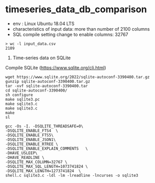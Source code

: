 # timeseries_data_db_comparison


- env : Linux Ubuntu 18.04 LTS
- characteristics of input data: more than number of 2100 columns
- SQL compile setting change to enable columns: 32767

```
> wc -l input_data.csv 
2109
````


1. Time-series data on SQLite

Compile SQLite (https://www.sqlite.org/cli.html)

```
wget https://www.sqlite.org/2022/sqlite-autoconf-3390400.tar.gz
gunzip sqlite-autoconf-3390400.tar.gz 
tar -xvf sqlite-autoconf-3390400.tar 
cd sqlite-autoconf-3390400/
sh configure
make sqlite3.pc 
make sqlite3.c
make sqlite3.c
make
sl

gcc -Os -I. -DSQLITE_THREADSAFE=0\
-DSQLITE_ENABLE_FTS4  \
-DSQLITE_ENABLE_FTS5\
-DSQLITE_ENABLE_JSON1\
-DSQLITE_ENABLE_RTREE \
-DSQLITE_ENABLE_EXPLAIN_COMMENTS   \
-DHAVE_USLEEP\
-DHAVE_READLINE \
-DSQLITE_MAX_COLUMN=32767 \
-DSQLITE_MAX_SQL_LENGTH=1073741824 \
-DSQLITE_MAX_LENGTH=1273741824  \
shell.c sqlite3.c -ldl -lm -lreadline -lncurses -o sqlite3

```





